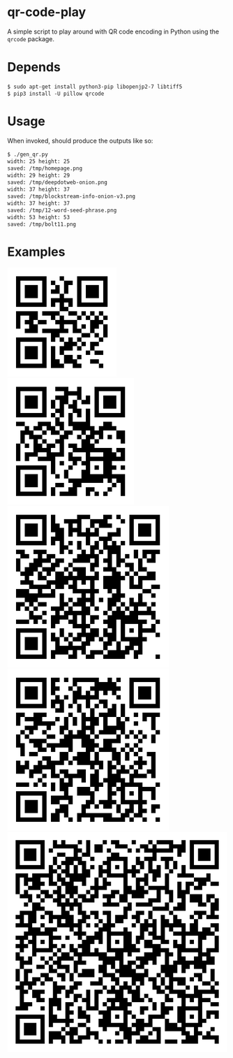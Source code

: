 # qr-code-play
A simple script to play around with QR code encoding in Python using the `qrcode` package.

# Depends

    $ sudo apt-get install python3-pip libopenjp2-7 libtiff5
    $ pip3 install -U pillow qrcode

# Usage

When invoked, should produce the outputs like so:

```
$ ./gen_qr.py
width: 25 height: 25
saved: /tmp/homepage.png
width: 29 height: 29
saved: /tmp/deepdotweb-onion.png
width: 37 height: 37
saved: /tmp/blockstream-info-onion-v3.png
width: 37 height: 37
saved: /tmp/12-word-seed-phrase.png
width: 53 height: 53
saved: /tmp/bolt11.png
```

# Examples

![homepage.png](img/homepage.png)
![deepdotweb-onion.png](img/deepdotweb-onion.png)
![blockstream-info-onion-v3.png](img/blockstream-info-onion-v3.png)
![12-word-seed-phrase.png](img/12-word-seed-phrase.png)
![bolt11.png](img/bolt11.png)
